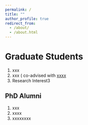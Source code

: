 ```yaml
---
permalink: /
title: ""
author_profile: true
redirect_from: 
  - /about/
  - /about.html
---
```


Graduate Students
======
1. xxx
1. xxx ( co-advised with [xxxx](https://math.fudan.edu.cn/)
1. Research Interest3 

PhD Alumni
------
1. xxx
1. xxxx
1. xxxxxxxx
